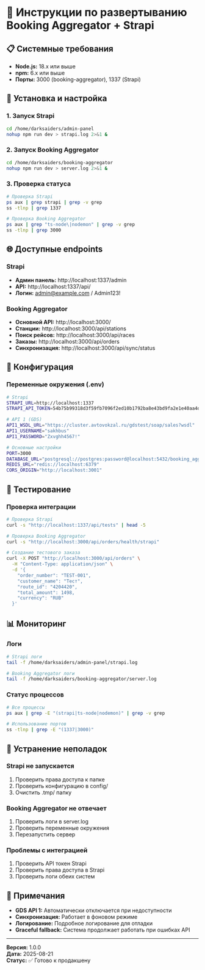 # 🚀 Инструкции по развертыванию Booking Aggregator + Strapi

## 📋 Системные требования

- **Node.js:** 18.x или выше
- **npm:** 6.x или выше
- **Порты:** 3000 (booking-aggregator), 1337 (Strapi)

## 🔧 Установка и настройка

### 1. Запуск Strapi
```bash
cd /home/darksaiders/admin-panel
nohup npm run dev > strapi.log 2>&1 &
```

### 2. Запуск Booking Aggregator
```bash
cd /home/darksaiders/booking-aggregator
nohup npm run dev > server.log 2>&1 &
```

### 3. Проверка статуса
```bash
# Проверка Strapi
ps aux | grep strapi | grep -v grep
ss -tlnp | grep 1337

# Проверка Booking Aggregator
ps aux | grep "ts-node\|nodemon" | grep -v grep
ss -tlnp | grep 3000
```

## 🌐 Доступные endpoints

### Strapi
- **Админ панель:** http://localhost:1337/admin
- **API:** http://localhost:1337/api/
- **Логин:** admin@example.com / Admin123!

### Booking Aggregator
- **Основной API:** http://localhost:3000/
- **Станции:** http://localhost:3000/api/stations
- **Поиск рейсов:** http://localhost:3000/api/races
- **Заказы:** http://localhost:3000/api/orders
- **Синхронизация:** http://localhost:3000/api/sync/status

## 🔑 Конфигурация

### Переменные окружения (.env)
```bash
# Strapi
STRAPI_URL=http://localhost:1337
STRAPI_API_TOKEN=54b75b99318d3f59fb7096f2ed10b1792ba8e43bd9fa2e1e40aa4d26a1c836f042d305a0122735ab5b6d7c0f7fc684c200cbe11fc1bafcf54cc33109afcde8e88dec295be1a55e5812d20b2d762517792be14d12907f2a9bd93e2ffcff318f87c4043d0ea2b489bc32af71a124455c2f2ffee4370343ed19297066c58dcca0cd

# API 1 (GDS)
API1_WSDL_URL="https://cluster.avtovokzal.ru/gdstest/soap/sales?wsdl"
API1_USERNAME="sakhbus"
API1_PASSWORD="Zxvghh4567!"

# Основные настройки
PORT=3000
DATABASE_URL="postgresql://postgres:password@localhost:5432/booking_aggregator"
REDIS_URL="redis://localhost:6379"
CORS_ORIGIN="http://localhost:3001"
```

## 🧪 Тестирование

### Проверка интеграции
```bash
# Проверка Strapi
curl -s "http://localhost:1337/api/tests" | head -5

# Проверка Booking Aggregator
curl -s "http://localhost:3000/api/orders/health/strapi"

# Создание тестового заказа
curl -X POST "http://localhost:3000/api/orders" \
  -H "Content-Type: application/json" \
  -d '{
    "order_number": "TEST-001",
    "customer_name": "Тест",
    "route_id": "4204420",
    "total_amount": 1498,
    "currency": "RUB"
  }'
```

## 📊 Мониторинг

### Логи
```bash
# Strapi логи
tail -f /home/darksaiders/admin-panel/strapi.log

# Booking Aggregator логи
tail -f /home/darksaiders/booking-aggregator/server.log
```

### Статус процессов
```bash
# Все процессы
ps aux | grep -E "(strapi|ts-node|nodemon)" | grep -v grep

# Использование портов
ss -tlnp | grep -E "(1337|3000)"
```

## 🚨 Устранение неполадок

### Strapi не запускается
1. Проверить права доступа к папке
2. Проверить конфигурацию в config/
3. Очистить .tmp/ папку

### Booking Aggregator не отвечает
1. Проверить логи в server.log
2. Проверить переменные окружения
3. Перезапустить сервер

### Проблемы с интеграцией
1. Проверить API токен Strapi
2. Проверить права доступа в Strapi
3. Проверить логи обеих систем

## 📝 Примечания

- **GDS API 1:** Автоматически отключается при недоступности
- **Синхронизация:** Работает в фоновом режиме
- **Логирование:** Подробное логирование для отладки
- **Graceful fallback:** Система продолжает работать при ошибках API

---
**Версия:** 1.0.0  
**Дата:** 2025-08-21  
**Статус:** ✅ Готово к продакшену
